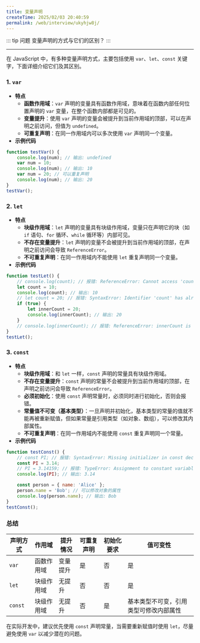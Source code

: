 ```yaml
---
title: 变量声明
createTime: 2025/02/03 20:40:59
permalink: /web/interview/ukyhjw8j/
---
```


::: tip 问题
变量声明的方式与它们的区别？
:::

---

在 JavaScript 中，有多种变量声明方式，主要包括使用 `var`、`let`、`const` 关键字，下面详细介绍它们及其区别。

### 1. `var`
- **特点**
    - **函数作用域**：`var` 声明的变量具有函数作用域，意味着在函数内部任何位置声明的 `var` 变量，在整个函数内部都是可见的。
    - **变量提升**：使用 `var` 声明的变量会被提升到当前作用域的顶部，可以在声明之前访问，但值为 `undefined`。
    - **可重复声明**：在同一作用域内可以多次使用 `var` 声明同一个变量。
- **示例代码**
```javascript
function testVar() {
    console.log(num); // 输出: undefined
    var num = 10;
    console.log(num); // 输出: 10
    var num = 20; // 可以重复声明
    console.log(num); // 输出: 20
}
testVar();
```

### 2. `let`
- **特点**
    - **块级作用域**：`let` 声明的变量具有块级作用域，变量只在声明它的块（如 `if` 语句、`for` 循环、`while` 循环等）内部可见。
    - **不存在变量提升**：`let` 声明的变量不会被提升到当前作用域的顶部，在声明之前访问会导致 `ReferenceError`。
    - **不可重复声明**：在同一作用域内不能使用 `let` 重复声明同一个变量。
- **示例代码**
```javascript
function testLet() {
    // console.log(count); // 报错: ReferenceError: Cannot access 'count' before initialization
    let count = 10;
    console.log(count); // 输出: 10
    // let count = 20; // 报错: SyntaxError: Identifier 'count' has already been declared
    if (true) {
        let innerCount = 20;
        console.log(innerCount); // 输出: 20
    }
    // console.log(innerCount); // 报错: ReferenceError: innerCount is not defined
}
testLet();
```

### 3. `const`
- **特点**
    - **块级作用域**：和 `let` 一样，`const` 声明的常量具有块级作用域。
    - **不存在变量提升**：`const` 声明的常量不会被提升到当前作用域的顶部，在声明之前访问会导致 `ReferenceError`。
    - **必须初始化**：使用 `const` 声明常量时，必须同时进行初始化，否则会报错。
    - **常量值不可变（基本类型）**：一旦声明并初始化，基本类型的常量的值就不能再被重新赋值，但如果常量是引用类型（如对象、数组），可以修改其内部属性。
    - **不可重复声明**：在同一作用域内不能使用 `const` 重复声明同一个常量。
- **示例代码**
```javascript
function testConst() {
    // const PI; // 报错: SyntaxError: Missing initializer in const declaration
    const PI = 3.14;
    // PI = 3.14159; // 报错: TypeError: Assignment to constant variable.
    console.log(PI); // 输出: 3.14

    const person = { name: 'Alice' };
    person.name = 'Bob'; // 可以修改对象的属性
    console.log(person.name); // 输出: Bob
}
testConst();
```

### 总结
| 声明方式 | 作用域 | 提升情况 | 可重复声明 | 初始化要求 | 值可变性 |
| ---- | ---- | ---- | ---- | ---- | ---- |
| `var` | 函数作用域 | 变量提升 | 是 | 否 | 是 |
| `let` | 块级作用域 | 无提升 | 否 | 否 | 是 |
| `const` | 块级作用域 | 无提升 | 否 | 是 | 基本类型不可变，引用类型可修改内部属性 |


在实际开发中，建议优先使用 `const` 声明常量，当需要重新赋值时使用 `let`，尽量避免使用 `var` 以减少潜在的问题。
